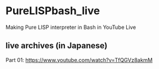 # PureLISPbash_live
Making Pure LISP interpreter in Bash in YouTube Live

## live archives (in Japanese)
Part 01: https://www.youtube.com/watch?v=TfQGVz8akmM

